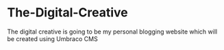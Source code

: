 # The-Digital-Creative
The digital creative is going to be my personal blogging website which will be created using Umbraco CMS
